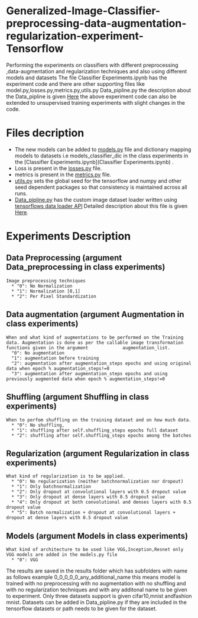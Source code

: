 # Generalized-Image-Classifier-preprocessing-data-augmentation-regularization-experiment-Tensorflow
Performing the experiments on classifiers with different preprocessing ,data-augmentation and regularization techniques and also using different models and datasets
The file Classifier Experiments.ipynb has the experiment code and there are other supporting files like model.py,losses.py,metrics.py,utils.py Data_pipline.py the description about the Data_pipline is given [Here](https://github.com/shashidhar100/Custom-Image-Dataset-loader-in-Tensorflow-2) the above experiment code can also be extended to unsupervised training experiments with slight changes in the code.
# Files decription
* The new models can be added to [models.py](models.py) file and dictionary mapping models to datasets i.e models_classifier_dic in the class experiments in the [Classifier Experiments.ipynb](Classifier Experiments.ipynb) .
* Loss is present in the [losses.py](losses.py) file.
* metrics is present in the [metrics.py](metrics.py) file.
* [utils.py](utils.py) sets the global seed for the tensorflow and numpy and other seed dependent packages so that consistency is maintained across all runs.
* [Data_pipline.py](Data_pipline.py) has the custom image dataset loader written using [tensorflows data loader API](https://www.tensorflow.org/api_docs/python/tf/data/Dataset) 
  Detailed description about this file is given [Here](https://github.com/shashidhar100/Custom-Image-Dataset-loader-in-Tensorflow-2).

# Experiments Description
  ## Data Preprocessing (argument Data_preprocessing in class experiments)
    Image preprocessing techniques 
      * "0": No Normalization
      * "1": Normalization [0,1] 
      * "2": Per Pixel Standardization
  ## Data augmentation (argument Augmentation in class experiments)
    When and what kind of augmentations to be performed on the Training data. Augmentation is done as per the callable image transformation functions given in the argument             augmentation_list.
      "0": No augmentation
      "1": augmentation before training
      "2": augmentation after augmentation_steps epochs and using original data when epoch % augmentation_steps!=0
      "3": augmentation after augmentation_steps epochs and using previously augmented data when epoch % augmentation_steps!=0
  ## Shuffling (argument Shuffling in class experiments)
    When to perfom shuffling on the training dataset and on how much data.
      * "0": No shuffling,
      * "1": shuffling after self.shuffling_steps epochs full dataset
      * "2": shuffling after self.shuffling_steps epochs among the batches
  ## Regularization (argument Regularization in class experiments)
    What kind of regularization is to be applied.
      * "0": No regularization (neither batchnormalization nor dropout)
      * "1": Only batchnormalization
      * "2": Only dropout at convolutional layers with 0.5 dropout value
      * "3": Only dropout at dense layers with 0.5 dropout value
      * "4": Only dropout at both convolutional and denses layers with 0.5 dropout value
      * "5": Batch normalization + dropout at convolutional layers + dropout at dense layers with 0.5 dropout value
  ## Models (argument Models in class experiments)
    What kind of architecture to be used like VGG,Inception,Resnet only VGG models are added in the models.py file
      * "0": VGG
The results are saved in the results folder which has subfolders with name as follows 
example 0_0_0_0_0_any_additional_name this means model is trained with no preprocessing with no augmentation with no shuffling and with no regularization techniques and with any additonal name to be given to experiment.
Only three datasets support is given cifar10,mnist andfashion mnist. Datasets can be added in Data_pipline.py if they are included in the tensorflow datasets or path needs to be given for the dataset.

 
 
